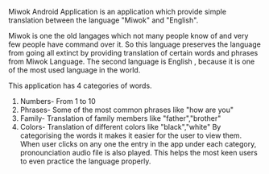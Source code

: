Miwok Android Application is an application which provide simple translation between the language "Miwok" and "English". 

Miwok is one the old langages which not many people know of and very few people have command over it. So this language preserves the language from going all extinct by providing translation of certain words and phrases from Miwok Language. The second language is English , because it is one of the most used language in the world.

This application has 4 categories of words. 
  1. Numbers- From 1 to 10
  2. Phrases- Some of the most common phrases like "how are you"
  3. Family- Translation of family members like "father","brother"
  4. Colors- Translation of different colors like "black","white"
By categorising the words it makes it easier for the user to view them. When user clicks on any one the entry in the app under 
each category, pronounciation audio file is also played. This helps the most keen users to even practice the language properly. 
